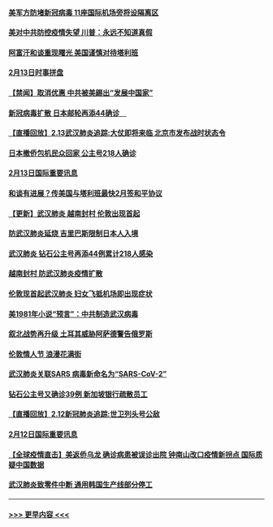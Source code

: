 #### [美军方防堵新冠病毒 11座国际机场旁将设隔离区](../pages/prog202/a102776870.md?t=02141244) 
#### [美对中共防控疫情失望 川普：永远不知道真假](../pages/prog202/a102776836.md?t=02141244) 
#### [阿富汗和谈重现曙光 美国谨慎对待塔利班](../pages/prog202/a102776748.md?t=02141244) 
#### [2月13日时事拼盘](../pages/prog202/a102776689.md?t=02141244) 
#### [【禁闻】取消优惠 中共被美踢出“发展中国家”](../pages/prog202/a102776670.md?t=02141244) 
#### [新冠病毒扩散 日本邮轮再添44确诊　](../pages/prog202/a102776518.md?t=02141244) 
#### [【直播回放】2.13武汉肺炎追踪:大仗即将来临 北京市发布战时状态令](../pages/prog202/a102776399.md?t=02141244) 
#### [日本撤侨包机民众回家 公主号218人确诊](../pages/prog202/a102776346.md?t=02141244) 
#### [2月13日国际重要讯息](../pages/prog202/a102776339.md?t=02141244) 
#### [和谈有进展？传美国与塔利班最快2月签和平协议](../pages/prog202/a102776291.md?t=02141244) 
#### [【更新】武汉肺炎 越南封村 伦敦出现首起](../pages/prog202/a102770740.md?t=02141244) 
#### [防武汉肺炎延烧 吉里巴斯限制日本人入境](../pages/prog202/a102776276.md?t=02141244) 
#### [武汉肺炎 钻石公主号再添44例累计218人感染](../pages/prog202/a102776089.md?t=02141244) 
#### [越南封村 防武汉肺炎疫情扩散](../pages/prog202/a102776214.md?t=02141244) 
#### [伦敦现首起武汉肺炎 妇女飞抵机场即出现症状](../pages/prog202/a102776031.md?t=02141244) 
#### [美1981年小说“预言”：中共制造武汉病毒](../pages/prog202/a102775980.md?t=02141244) 
#### [叙北战势再升级 土耳其威胁阿萨德警告俄罗斯](../pages/prog202/a102775904.md?t=02141244) 
#### [伦敦情人节 浪漫花满街](../pages/prog202/a102775786.md?t=02141244) 
#### [武汉肺炎关联SARS 病毒新命名为“SARS-CoV-2”](../pages/prog202/a102775719.md?t=02141244) 
#### [钻石公主号又确诊39例 新加坡银行疏散员工](../pages/prog202/a102775691.md?t=02141244) 
#### [【直播回放】2.12新冠肺炎追踪:世卫列头号公敌](../pages/prog202/a102775541.md?t=02141244) 
#### [2月12日国际重要讯息](../pages/prog202/a102775437.md?t=02141244) 
#### [【全球疫情直击】美返侨乌龙 确诊病患被误诊出院 钟南山改口疫情新拐点 国际质疑中国数据](../pages/prog202/a102775378.md?t=02141244) 
#### [武汉肺炎致零件中断 通用韩国生产线部分停工](../pages/prog202/a102775365.md?t=02141244) 

----
#### [ >>> 更早内容 <<< ](../indexes/prog202-earlier.md)
